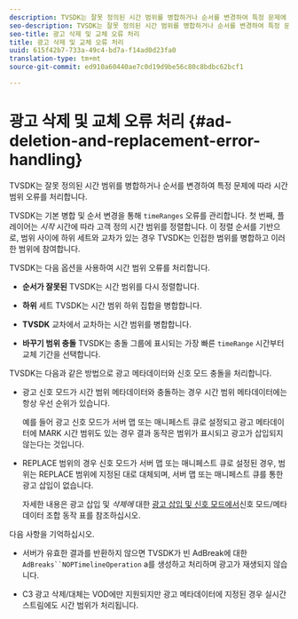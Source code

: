 ```yaml
---
description: TVSDK는 잘못 정의된 시간 범위를 병합하거나 순서를 변경하여 특정 문제에 따라 시간 범위 오류를 처리합니다.
seo-description: TVSDK는 잘못 정의된 시간 범위를 병합하거나 순서를 변경하여 특정 문제에 따라 시간 범위 오류를 처리합니다.
seo-title: 광고 삭제 및 교체 오류 처리
title: 광고 삭제 및 교체 오류 처리
uuid: 615f42b7-733a-49c4-bd7a-f14ad0d23fa0
translation-type: tm+mt
source-git-commit: ed910a60440ae7c0d19d9be56c80c8bdbc62bcf1

---
```



# 광고 삭제 및 교체 오류 처리 {#ad-deletion-and-replacement-error-handling}

TVSDK는 잘못 정의된 시간 범위를 병합하거나 순서를 변경하여 특정 문제에 따라 시간 범위 오류를 처리합니다.

TVSDK는 기본 병합 및 순서 변경을 통해 `timeRanges` 오류를 관리합니다. 첫 번째, 플레이어는 *시작* 시간에 따라 고객 정의 시간 범위를 정렬합니다. 이 정렬 순서를 기반으로, 범위 사이에 하위 세트와 교차가 있는 경우 TVSDK는 인접한 범위를 병합하고 이러한 범위에 참여합니다.

TVSDK는 다음 옵션을 사용하여 시간 범위 오류를 처리합니다.

* **순서가 잘못된** TVSDK는 시간 범위를 다시 정렬합니다.

* **하위** 세트 TVSDK는 시간 범위 하위 집합을 병합합니다.

* **TVSDK** 교차에서 교차하는 시간 범위를 병합합니다.

* **바꾸기 범위 충돌** TVSDK는 충돌 그룹에 표시되는 가장 빠른 `timeRange` 시간부터 교체 기간을 선택합니다.

TVSDK는 다음과 같은 방법으로 광고 메타데이터와 신호 모드 충돌을 처리합니다.

* 광고 신호 모드가 시간 범위 메타데이터와 충돌하는 경우 시간 범위 메타데이터에는 항상 우선 순위가 있습니다.

   예를 들어 광고 신호 모드가 서버 맵 또는 매니페스트 큐로 설정되고 광고 메타데이터에 MARK 시간 범위도 있는 경우 결과 동작은 범위가 표시되고 광고가 삽입되지 않는다는 것입니다.
* REPLACE 범위의 경우 신호 모드가 서버 맵 또는 매니페스트 큐로 설정된 경우, 범위는 REPLACE 범위에 지정된 대로 대체되며, 서버 맵 또는 매니페스트 큐를 통한 광고 삽입이 없습니다.

   자세한 내용은 광고 삽입 및 *삭제에* 대한 [광고 삽입 및 신호 모드에서](../../../../../tvsdk-3x-android-prog/android-3x-advertising/ad-insertion/delete-replace-content-vod/android-3x-signaling-mode-android.md)신호 모드/메타데이터 조합 동작 표를 참조하십시오.

다음 사항을 기억하십시오.

* 서버가 유효한 결과를 반환하지 않으면 TVSDK가 빈 AdBreak에 대한 `AdBreaks``NOPTimelineOperation` a를 생성하고 처리하며 광고가 재생되지 않습니다.

* C3 광고 삭제/대체는 VOD에만 지원되지만 광고 메타데이터에 지정된 경우 실시간 스트림에도 시간 범위가 처리됩니다.
